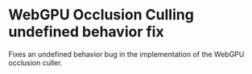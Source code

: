 # WebGPU Occlusion Culling undefined behavior fix

Fixes an undefined behavior bug in the implementation of the WebGPU occlusion culler.
